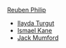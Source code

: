 
[Reuben Philip](https://github.com/reuben-philip)


* [Ilayda Turgut](https://github.com/iturgut)
* [Ismael Kane](https://github.com/Ismaelkane)
* [Jack Mumford](https://github.com/jack-mumford)

